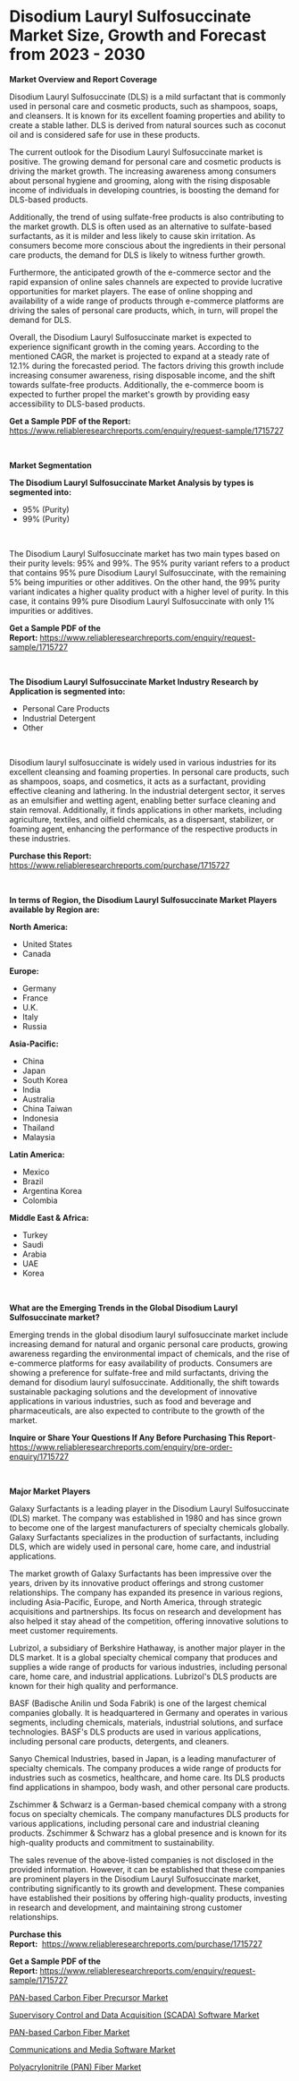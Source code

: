 <p><h1>Disodium Lauryl Sulfosuccinate Market Size, Growth and Forecast from 2023 - 2030</h1></p><p><strong>Market Overview and Report Coverage</strong></p>
<p><p>Disodium Lauryl Sulfosuccinate (DLS) is a mild surfactant that is commonly used in personal care and cosmetic products, such as shampoos, soaps, and cleansers. It is known for its excellent foaming properties and ability to create a stable lather. DLS is derived from natural sources such as coconut oil and is considered safe for use in these products.</p><p>The current outlook for the Disodium Lauryl Sulfosuccinate market is positive. The growing demand for personal care and cosmetic products is driving the market growth. The increasing awareness among consumers about personal hygiene and grooming, along with the rising disposable income of individuals in developing countries, is boosting the demand for DLS-based products.</p><p>Additionally, the trend of using sulfate-free products is also contributing to the market growth. DLS is often used as an alternative to sulfate-based surfactants, as it is milder and less likely to cause skin irritation. As consumers become more conscious about the ingredients in their personal care products, the demand for DLS is likely to witness further growth.</p><p>Furthermore, the anticipated growth of the e-commerce sector and the rapid expansion of online sales channels are expected to provide lucrative opportunities for market players. The ease of online shopping and availability of a wide range of products through e-commerce platforms are driving the sales of personal care products, which, in turn, will propel the demand for DLS.</p><p>Overall, the Disodium Lauryl Sulfosuccinate market is expected to experience significant growth in the coming years. According to the mentioned CAGR, the market is projected to expand at a steady rate of 12.1% during the forecasted period. The factors driving this growth include increasing consumer awareness, rising disposable income, and the shift towards sulfate-free products. Additionally, the e-commerce boom is expected to further propel the market's growth by providing easy accessibility to DLS-based products.</p></p>
<p><strong>Get a Sample PDF of the Report:</strong> <a href="https://www.reliableresearchreports.com/enquiry/request-sample/1715727">https://www.reliableresearchreports.com/enquiry/request-sample/1715727</a></p>
<p>&nbsp;</p>
<p><strong>Market Segmentation</strong></p>
<p><strong>The Disodium Lauryl Sulfosuccinate Market Analysis by types is segmented into:</strong></p>
<p><ul><li>95% (Purity)</li><li>99% (Purity)</li></ul></p>
<p>&nbsp;</p>
<p><p>The Disodium Lauryl Sulfosuccinate market has two main types based on their purity levels: 95% and 99%. The 95% purity variant refers to a product that contains 95% pure Disodium Lauryl Sulfosuccinate, with the remaining 5% being impurities or other additives. On the other hand, the 99% purity variant indicates a higher quality product with a higher level of purity. In this case, it contains 99% pure Disodium Lauryl Sulfosuccinate with only 1% impurities or additives.</p></p>
<p><strong>Get a Sample PDF of the Report:</strong>&nbsp;<a href="https://www.reliableresearchreports.com/enquiry/request-sample/1715727">https://www.reliableresearchreports.com/enquiry/request-sample/1715727</a></p>
<p>&nbsp;</p>
<p><strong>The Disodium Lauryl Sulfosuccinate Market Industry Research by Application is segmented into:</strong></p>
<p><ul><li>Personal Care Products</li><li>Industrial Detergent</li><li>Other</li></ul></p>
<p>&nbsp;</p>
<p><p>Disodium lauryl sulfosuccinate is widely used in various industries for its excellent cleansing and foaming properties. In personal care products, such as shampoos, soaps, and cosmetics, it acts as a surfactant, providing effective cleaning and lathering. In the industrial detergent sector, it serves as an emulsifier and wetting agent, enabling better surface cleaning and stain removal. Additionally, it finds applications in other markets, including agriculture, textiles, and oilfield chemicals, as a dispersant, stabilizer, or foaming agent, enhancing the performance of the respective products in these industries.</p></p>
<p><strong>Purchase this Report:</strong>&nbsp; <a href="https://www.reliableresearchreports.com/purchase/1715727">https://www.reliableresearchreports.com/purchase/1715727</a></p>
<p>&nbsp;</p>
<p><strong>In terms of Region, the Disodium Lauryl Sulfosuccinate Market Players available by Region are:</strong></p>
<p>
    <p> <strong> North America: </strong>
        <ul>
            <li>United States</li>
            <li>Canada</li>
        </ul>
        </p> 
    <p> <strong> Europe: </strong>
        <ul>
            <li>Germany</li>
            <li>France</li>
            <li>U.K.</li>
            <li>Italy</li>
            <li>Russia</li>
        </ul>
        </p> 
    <p> <strong> Asia-Pacific: </strong>
        <ul>
            <li>China</li>
            <li>Japan</li>
            <li>South Korea</li>
            <li>India</li>
            <li>Australia</li>
            <li>China Taiwan</li>
            <li>Indonesia</li>
            <li>Thailand</li>
            <li>Malaysia</li>
        </ul>
        </p> 
    <p> <strong> Latin America: </strong>
        <ul>
            <li>Mexico</li>
            <li>Brazil</li>
            <li>Argentina Korea</li>
            <li>Colombia</li>
        </ul>
        </p> 
    <p> <strong> Middle East & Africa: </strong>
        <ul>
            <li>Turkey</li>
            <li>Saudi</li>
            <li>Arabia</li>
            <li>UAE</li>
            <li>Korea</li>
        </ul>
    </p>
    </p>
<p>&nbsp;</p>
<p><strong>What are the Emerging Trends in the Global Disodium Lauryl Sulfosuccinate market?</strong></p>
<p><p>Emerging trends in the global disodium lauryl sulfosuccinate market include increasing demand for natural and organic personal care products, growing awareness regarding the environmental impact of chemicals, and the rise of e-commerce platforms for easy availability of products. Consumers are showing a preference for sulfate-free and mild surfactants, driving the demand for disodium lauryl sulfosuccinate. Additionally, the shift towards sustainable packaging solutions and the development of innovative applications in various industries, such as food and beverage and pharmaceuticals, are also expected to contribute to the growth of the market.</p></p>
<p><strong>Inquire or Share Your Questions If Any Before Purchasing This Report</strong>- <a href="https://www.reliableresearchreports.com/enquiry/pre-order-enquiry/1715727">https://www.reliableresearchreports.com/enquiry/pre-order-enquiry/1715727</a></p>
<p>&nbsp;</p>
<p><strong>Major Market Players</strong></p>
<p><p>Galaxy Surfactants is a leading player in the Disodium Lauryl Sulfosuccinate (DLS) market. The company was established in 1980 and has since grown to become one of the largest manufacturers of specialty chemicals globally. Galaxy Surfactants specializes in the production of surfactants, including DLS, which are widely used in personal care, home care, and industrial applications.</p><p>The market growth of Galaxy Surfactants has been impressive over the years, driven by its innovative product offerings and strong customer relationships. The company has expanded its presence in various regions, including Asia-Pacific, Europe, and North America, through strategic acquisitions and partnerships. Its focus on research and development has also helped it stay ahead of the competition, offering innovative solutions to meet customer requirements.</p><p>Lubrizol, a subsidiary of Berkshire Hathaway, is another major player in the DLS market. It is a global specialty chemical company that produces and supplies a wide range of products for various industries, including personal care, home care, and industrial applications. Lubrizol's DLS products are known for their high quality and performance.</p><p>BASF (Badische Anilin und Soda Fabrik) is one of the largest chemical companies globally. It is headquartered in Germany and operates in various segments, including chemicals, materials, industrial solutions, and surface technologies. BASF's DLS products are used in various applications, including personal care products, detergents, and cleaners.</p><p>Sanyo Chemical Industries, based in Japan, is a leading manufacturer of specialty chemicals. The company produces a wide range of products for industries such as cosmetics, healthcare, and home care. Its DLS products find applications in shampoo, body wash, and other personal care products.</p><p>Zschimmer & Schwarz is a German-based chemical company with a strong focus on specialty chemicals. The company manufactures DLS products for various applications, including personal care and industrial cleaning products. Zschimmer & Schwarz has a global presence and is known for its high-quality products and commitment to sustainability.</p><p>The sales revenue of the above-listed companies is not disclosed in the provided information. However, it can be established that these companies are prominent players in the Disodium Lauryl Sulfosuccinate market, contributing significantly to its growth and development. These companies have established their positions by offering high-quality products, investing in research and development, and maintaining strong customer relationships.</p></p>
<p><strong>Purchase this Report:</strong>&nbsp;&nbsp;<a href="https://www.reliableresearchreports.com/purchase/1715727">https://www.reliableresearchreports.com/purchase/1715727</a></p>
<p></p>
<p><strong>Get a Sample PDF of the Report:</strong>&nbsp;<a href="https://www.reliableresearchreports.com/enquiry/request-sample/1715727">https://www.reliableresearchreports.com/enquiry/request-sample/1715727</a></p>
<p><p><a href="https://medium.com/@krithi.reportprime/pan-based-carbon-fiber-precursor-market-size-cagr-trends-2024-2030-9f87e2e4504c">PAN-based Carbon Fiber Precursor Market</a></p><p><a href="https://medium.com/@reportprime04/supervisory-control-and-data-acquisition-scada-software-market-size-market-outlook-and-market-b1333b98ae35">Supervisory Control and Data Acquisition (SCADA) Software Market</a></p><p><a href="https://medium.com/@shivangi.reportprime/pan-based-carbon-fiber-market-research-report-its-history-and-forecast-2023-to-2030-613157fa84ad">PAN-based Carbon Fiber Market</a></p><p><a href="https://medium.com/@reportprime05/communications-and-media-software-market-comprehensive-assessment-by-type-application-and-088bf2b8932f">Communications and Media Software Market</a></p><p><a href="https://medium.com/@sheetal.reportprime/polyacrylonitrile-pan-fiber-market-share-evolution-and-market-growth-trends-2023-2030-4686285150ed">Polyacrylonitrile (PAN) Fiber Market</a></p></p>